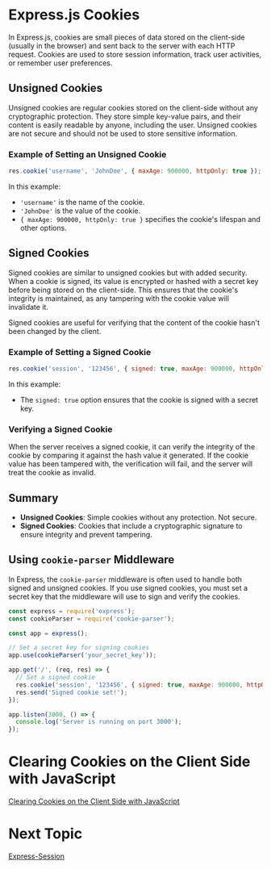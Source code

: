 # Express.js Cookies

In Express.js, cookies are small pieces of data stored on the client-side (usually in the browser) and sent back to the server with each HTTP request. Cookies are used to store session information, track user activities, or remember user preferences.

## Unsigned Cookies

Unsigned cookies are regular cookies stored on the client-side without any cryptographic protection. They store simple key-value pairs, and their content is easily readable by anyone, including the user. Unsigned cookies are not secure and should not be used to store sensitive information.

### Example of Setting an Unsigned Cookie

```javascript
res.cookie('username', 'JohnDoe', { maxAge: 900000, httpOnly: true });
```

In this example:
- `'username'` is the name of the cookie.
- `'JohnDoe'` is the value of the cookie.
- `{ maxAge: 900000, httpOnly: true }` specifies the cookie's lifespan and other options.

## Signed Cookies

Signed cookies are similar to unsigned cookies but with added security. When a cookie is signed, its value is encrypted or hashed with a secret key before being stored on the client-side. This ensures that the cookie's integrity is maintained, as any tampering with the cookie value will invalidate it.

Signed cookies are useful for verifying that the content of the cookie hasn't been changed by the client.

### Example of Setting a Signed Cookie

```javascript
res.cookie('session', '123456', { signed: true, maxAge: 900000, httpOnly: true });
```

In this example:
- The `signed: true` option ensures that the cookie is signed with a secret key.

### Verifying a Signed Cookie

When the server receives a signed cookie, it can verify the integrity of the cookie by comparing it against the hash value it generated. If the cookie value has been tampered with, the verification will fail, and the server will treat the cookie as invalid.

## Summary

- **Unsigned Cookies**: Simple cookies without any protection. Not secure.
- **Signed Cookies**: Cookies that include a cryptographic signature to ensure integrity and prevent tampering.

## Using `cookie-parser` Middleware

In Express, the `cookie-parser` middleware is often used to handle both signed and unsigned cookies. If you use signed cookies, you must set a secret key that the middleware will use to sign and verify the cookies.

```javascript
const express = require('express');
const cookieParser = require('cookie-parser');

const app = express();

// Set a secret key for signing cookies
app.use(cookieParser('your_secret_key'));

app.get('/', (req, res) => {
  // Set a signed cookie
  res.cookie('session', '123456', { signed: true, maxAge: 900000, httpOnly: true });
  res.send('Signed cookie set!');
});

app.listen(3000, () => {
  console.log('Server is running on port 3000');
});
```

# Clearing Cookies on the Client Side with JavaScript

[Clearing Cookies on the Client Side with JavaScript]()

# Next Topic

[Express-Session](https://github.com/Aakash-Tamboli/Node-Learning/tree/master/express-framework/Learning-Express/Topic-Wise/12-Express-Session)
